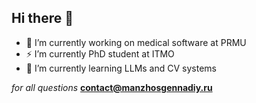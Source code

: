 ## Hi there 👋

- 🔭 I’m currently working on medical software at PRMU
- ⚡ I’m currently PhD student at ITMO
- 🌱 I’m currently learning LLMs and CV systems

_for all questions_ **contact@manzhosgennadiy.ru**
